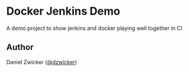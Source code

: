 # Docker Jenkins Demo
A demo project to show jenkins and docker playing well together in CI

## Author
Daniel Zwicker ([@dzwicker](https://github.com/dzwicker))
